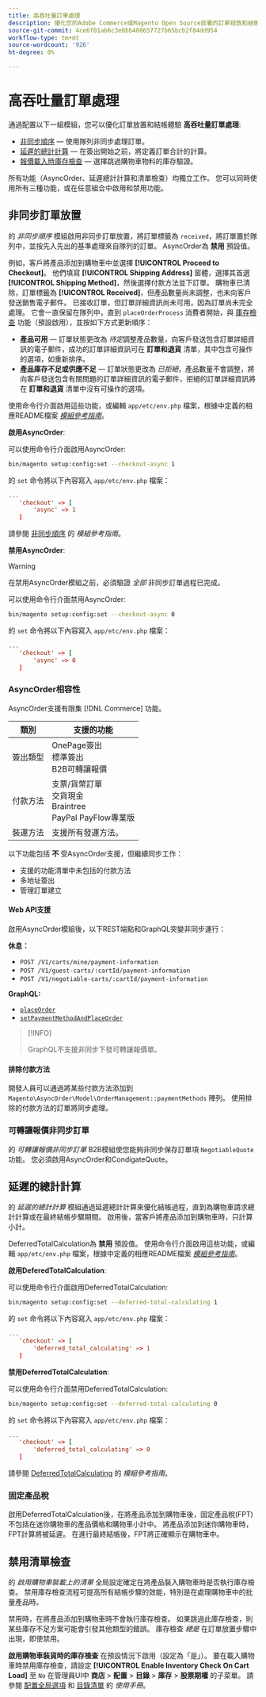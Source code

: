 ```yaml
---
title: 高吞吐量訂單處理
description: 優化您的Adobe Commerce或Magento Open Source部署的訂單投放和結帳體驗。
source-git-commit: 4ce6f01ab6c3e0bb408657727b65bcb2f84dd954
workflow-type: tm+mt
source-wordcount: '926'
ht-degree: 0%

---
```



# 高吞吐量訂單處理

通過配置以下一組模組，您可以優化訂單放置和結帳體驗 **高吞吐量訂單處理**:

- [非同步順序](#asynchronous-order-placement) — 使用隊列非同步處理訂單。
- [延遲的總計計算](#deferred-total-calculation) — 在簽出開始之前，將定義訂單合計的計算。
- [報價載入時庫存檢查](#disable-inventory-check) — 選擇跳過購物車物料的庫存驗證。

所有功能（AsyncOrder、延遲總計計算和清單檢查）均獨立工作。 您可以同時使用所有三種功能，或在任意組合中啟用和禁用功能。

## 非同步訂單放置

的 _非同步順序_ 模組啟用非同步訂單放置，將訂單標籤為 `received`，將訂單置於隊列中，並按先入先出的基準處理來自隊列的訂單。 AsyncOrder為 **禁用** 預設值。

例如，客戶將產品添加到購物車中並選擇 **[!UICONTROL Proceed to Checkout]**。 他們填寫 **[!UICONTROL Shipping Address]** 窗體，選擇其首選 **[!UICONTROL Shipping Method]**，然後選擇付款方法並下訂單。 購物車已清除，訂單標籤為 **[!UICONTROL Received]**，但產品數量尚未調整，也未向客戶發送銷售電子郵件。 已接收訂單，但訂單詳細資訊尚未可用，因為訂單尚未完全處理。 它會一直保留在隊列中，直到 `placeOrderProcess` 消費者開始，與 [庫存檢查](#disable-inventory-check) 功能（預設啟用），並按如下方式更新順序：

- **產品可用** — 訂單狀態更改為 _待定_&#x200B;調整產品數量，向客戶發送包含訂單詳細資訊的電子郵件，成功的訂單詳細資訊可在 **訂單和退貨** 清單，其中包含可操作的選項，如重新排序。
- **產品庫存不足或供應不足** — 訂單狀態更改為 _已拒絕_，產品數量不會調整，將向客戶發送包含有關問題的訂單詳細資訊的電子郵件，拒絕的訂單詳細資訊將在 **訂單和退貨** 清單中沒有可操作的選項。

使用命令行介面啟用這些功能，或編輯 `app/etc/env.php` 檔案，根據中定義的相應README檔案 [_模組參考指南_][mrg]。

**啟用AsyncOrder**:

可以使用命令行介面啟用AsyncOrder:

```bash
bin/magento setup:config:set --checkout-async 1
```

的 `set` 命令將以下內容寫入 `app/etc/env.php` 檔案：

```conf
...
   'checkout' => [
       'async' => 1
   ]
```

請參閱 [非同步順序] 的 _模組參考指南_。

**禁用AsyncOrder**:

>[!WARNING]
>
>在禁用AsyncOrder模組之前，必須驗證 _全部_ 非同步訂單過程已完成。

可以使用命令行介面禁用AsyncOrder:

```bash
bin/magento setup:config:set --checkout-async 0
```

的 `set` 命令將以下內容寫入 `app/etc/env.php` 檔案：

```conf
...
   'checkout' => [
       'async' => 0
   ]
```

### AsyncOrder相容性

AsyncOrder支援有限集 [!DNL Commerce] 功能。

| 類別 | 支援的功能 |
|---------------- | -----------------------|
| 簽出類型 | OnePage簽出<br>標準簽出<br>B2B可轉讓報價 |
| 付款方法 | 支票/貨幣訂單<br>交貨現金<br>Braintree<br>PayPal PayFlow專業版 |
| 裝運方法 | 支援所有發運方法。 |

以下功能包括 **不** 受AsyncOrder支援，但繼續同步工作：

- 支援的功能清單中未包括的付款方法
- 多地址簽出
- 管理訂單建立

#### Web API支援

啟用AsyncOrder模組後，以下REST端點和GraphQL突變非同步運行：

**休息：**

- `POST /V1/carts/mine/payment-information`
- `POST /V1/guest-carts/:cartId/payment-information`
- `POST /V1/negotiable-carts/:cartId/payment-information`

**GraphQL:**

- [`placeOrder`](https://devdocs.magento.com/guides/v2.4/graphql/mutations/place-order.html)
- [`setPaymentMethodAndPlaceOrder`](https://devdocs.magento.com/guides/v2.4/graphql/mutations/set-payment-place-order.html)

>[!INFO]
>
>GraphQL不支援非同步下發可轉讓報價單。

#### 排除付款方法

開發人員可以通過將某些付款方法添加到 `Magento\AsyncOrder\Model\OrderManagement::paymentMethods` 陣列。 使用排除的付款方法的訂單將同步處理。

### 可轉讓報價非同步訂單

的 _可轉讓報價非同步訂單_ B2B模組使您能夠非同步保存訂單項 `NegotiableQuote` 功能。 您必須啟用AsyncOrder和CondigateQuote。

## 延遲的總計計算

的 _延遲的總計計算_ 模組通過延遲總計計算來優化結帳過程，直到為購物車請求總計計算或在最終結帳步驟期間。 啟用後，當客戶將產品添加到購物車時，只計算小計。

DeferredTotalCalculation為 **禁用** 預設值。 使用命令行介面啟用這些功能，或編輯 `app/etc/env.php` 檔案，根據中定義的相應README檔案 [_模組參考指南_][mrg]。

**啟用DeferedTotalCalculation**:

可以使用命令行介面啟用DeferredTotalCalculation:

```bash
bin/magento setup:config:set --deferred-total-calculating 1
```

的 `set` 命令將以下內容寫入 `app/etc/env.php` 檔案：

```conf
...
   'checkout' => [
       'deferred_total_calculating' => 1
   ]
```

**禁用DeferredTotalCalculation**:

可以使用命令行介面禁用DeferredTotalCalculation:

```bash
bin/magento setup:config:set --deferred-total-calculating 0
```

的 `set` 命令將以下內容寫入 `app/etc/env.php` 檔案：

```conf
...
   'checkout' => [
       'deferred_total_calculating' => 0
   ]
```

請參閱 [DeferredTotalCalculating] 的 _模組參考指南_。

### 固定產品稅

啟用DeferredTotalCalculation後，在將產品添加到購物車後，固定產品稅(FPT)不包括在迷你購物車的產品價格和購物車小計中。 將產品添加到迷你購物車時，FPT計算將被延遲。 在進行最終結帳後，FPT將正確顯示在購物車中。

## 禁用清單檢查

的 _啟用購物車裝載上的清單_ 全局設定確定在將產品裝入購物車時是否執行庫存檢查。 禁用庫存檢查流程可提高所有結帳步驟的效能，特別是在處理購物車中的批量產品時。

禁用時，在將產品添加到購物車時不會執行庫存檢查。 如果跳過此庫存檢查，則某些庫存不足方案可能會引發其他類型的錯誤。 庫存檢查 _總是_ 在訂單放置步驟中出現，即使禁用。

**啟用購物車裝貨時的庫存檢查** 在預設情況下啟用（設定為「是」）。 要在載入購物車時禁用庫存檢查，請設定 **[!UICONTROL Enable Inventory Check On Cart Load]** 至 `No` 在管理員UI中 **商店** > **配置** > **目錄** > **庫存** > **股票期權** 的子菜單。 請參閱 [配置全局選項][global] 和 [目錄清單][inventory] 的 _使用手冊_。

<!-- link definitions -->

[Apply patches]: https://devdocs.magento.com/cloud/project/project-patch.html
[global]: https://docs.magento.com/user-guide/catalog/inventory-options-global.html
[inventory]: https://docs.magento.com/user-guide/configuration/catalog/inventory.html
[Install extensions]: https://devdocs.magento.com/extensions/install/
[cloud-extensions]: https://devdocs.magento.com/cloud/howtos/install-components.html

[mrg]: https://developer.adobe.com/commerce/php/module-reference/
[非同步順序]: https://devdocs.magento.com/guides/v2.4/mrg/module-async-order.html
[DeferredTotalCalculating]: https://devdocs.magento.com/guides/v2.4/mrg/module-deferred-total-calculating.html
[NegotiableQuoteAsyncOrder]: https://devdocs.magento.com/guides/v2.4/mrg/module-negotiable-quote-async-order.html
